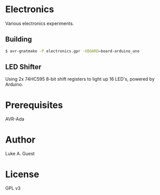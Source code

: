 # Electronics

Various electronics experiments.

## Building

```bash
$ avr-gnatmake -P electronics.gpr -XBOARD=board-arduino_uno
```

## LED Shifter

Using 2x 74HC595 8-bit shift registers to light up 16 LED's, powered by Arduino.

# Prerequisites

AVR-Ada

# Author

Luke A. Guest

# License

GPL v3
